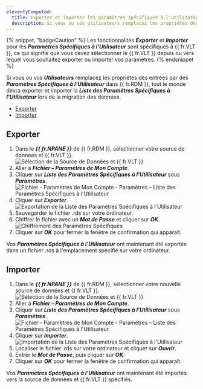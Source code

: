 ```yaml
---
eleventyComputed:
  title: Exporter et importer les paramètres spécifiques à l'utilisateur
  description: Si vous ou vos utilisateurs remplacez les propriétés des entrées par des Paramètres Spécifiques à l'Utilisateur dans {{ fr.RDM }}, tout le monde devra exporter et importer la Liste des Paramètres Spécifiques à l'Utilisateur lors de la migration des données.
---
```

{% snippet, "badgeCaution" %}
Les fonctionnalités ***Exporter*** et ***Importer*** pour les ***Paramètres Spécifiques à l'Utilisateur*** sont spécifiques à {{ fr.VLT }}, ce qui signifie que vous devez sélectionner le {{ fr.VLT }} depuis ou vers lequel vous souhaitez exporter ou importer vos paramètres.
{% endsnippet %}

Si vous ou vos ***Utilisateurs*** remplacez les propriétés des entrées par des ***Paramètres Spécifiques à l'Utilisateur*** dans {{ fr.RDM }}, tout le monde devra exporter et importer la ***Liste des Paramètres Spécifiques à l'Utilisateur*** lors de la migration des données.

* [Exporter](#export)
* [Importer](#import)

## Exporter
1. Dans le ***{{ fr.NPANE }}*** de {{ fr.RDM }}, sélectionner votre source de données et {{ fr.VLT }}.
![Sélection de la Source de Données et {{ fr.VLT }}](https://cdnweb.devolutions.net/docs/docs_en_kb_KB6092.png)
1. Aller à ***Fichier – Paramètres de Mon Compte***.
1. Cliquer sur ***Liste des Paramètres Spécifiques à l'Utilisateur*** sous ***Paramètres***.
![Fichier - Paramètres de Mon Compte - Paramètres – Liste des Paramètres Spécifiques à l'Utilisateur](https://cdnweb.devolutions.net/docs/docs_en_kb_KB6093.png)
1. Cliquer sur ***Exporter***.
![Exportation de la Liste des Paramètres Spécifiques à l'Utilisateur](https://cdnweb.devolutions.net/docs/docs_en_kb_KB6094.png)
1. Sauvegarder le fichier .rds sur votre ordinateur.
1. Chiffrer le fichier avec un ***Mot de Passe*** et cliquer sur ***OK***.
![Chiffrement des Paramètres Spécifiques](https://cdnweb.devolutions.net/docs/docs_en_kb_KB6095.png)
1. Cliquer sur ***OK*** pour fermer la fenêtre de confirmation qui apparaît.

Vos ***Paramètres Spécifiques à l'Utilisateur*** ont maintenant été exportés dans un fichier .rds à l'emplacement spécifié sur votre ordinateur.

## Importer
1. Dans le ***{{ fr.NPANE }}*** de {{ fr.RDM }}, sélectionner votre nouvelle source de données et {{ fr.VLT }}.
![Sélection de la Source de Données et {{ fr.VLT }}](https://cdnweb.devolutions.net/docs/docs_en_kb_KB6092.png)
1. Aller à ***Fichier – Paramètres de Mon Compte***.
1. Cliquer sur ***Liste des Paramètres Spécifiques à l'Utilisateur*** sous ***Paramètres***.
![Fichier - Paramètres de Mon Compte - Paramètres – Liste des Paramètres Spécifiques à l'Utilisateur](https://cdnweb.devolutions.net/docs/docs_en_kb_KB6093.png)
1. Cliquer sur ***Importer***.
![Importation de la Liste des Paramètres Spécifiques à l'Utilisateur](https://cdnweb.devolutions.net/docs/docs_en_kb_KB6096.png)
1. Localiser le fichier .rds sur votre ordinateur et cliquer sur ***Ouvrir***.
1. Entrer le ***Mot de Passe***, puis cliquer sur ***OK***.
1. Cliquer sur ***OK*** pour fermer la fenêtre de confirmation qui apparaît.

Vos ***Paramètres Spécifiques à l'Utilisateur*** ont maintenant été importés vers la source de données et {{ fr.VLT }} spécifiés.
